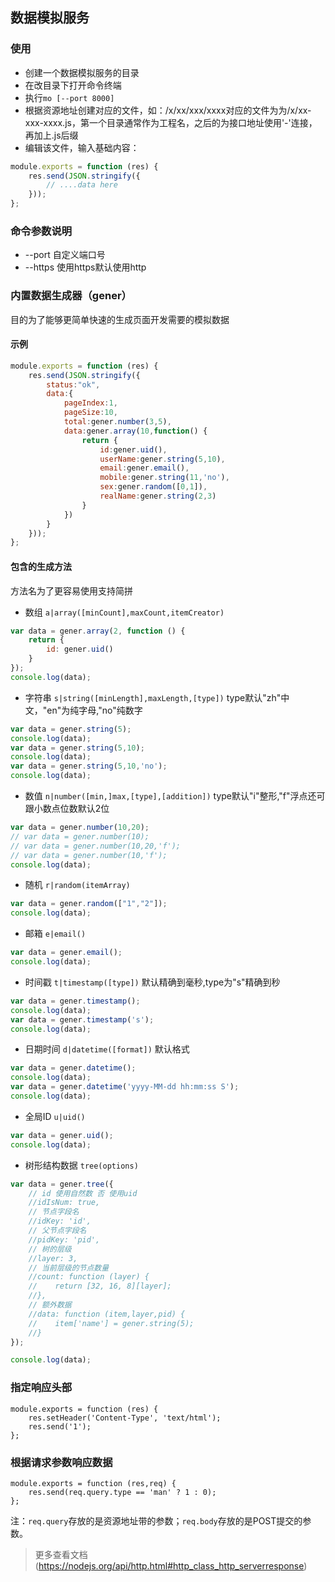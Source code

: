 ## 数据模拟服务

### 使用
+ 创建一个数据模拟服务的目录
+ 在改目录下打开命令终端
+ 执行`mo [--port 8000]`
+ 根据资源地址创建对应的文件，如：/x/xx/xxx/xxxx对应的文件为为/x/xx-xxx-xxxx.js，第一个目录通常作为工程名，之后的为接口地址使用'-'连接，再加上.js后缀
+ 编辑该文件，输入基础内容：

```javascript
module.exports = function (res) {
    res.send(JSON.stringify({
        // ....data here
    }));
};
```

### 命令参数说明

+ --port 自定义端口号
+ --https 使用https默认使用http
 
 
### 内置数据生成器（gener）

目的为了能够更简单快速的生成页面开发需要的模拟数据

#### 示例
```javascript
module.exports = function (res) {
    res.send(JSON.stringify({
        status:"ok",
        data:{
            pageIndex:1,
            pageSize:10,
            total:gener.number(3,5),
            data:gener.array(10,function() {
                return {
                    id:gener.uid(),
                    userName:gener.string(5,10),
                    email:gener.email(),
                    mobile:gener.string(11,'no'),
                    sex:gener.random([0,1]),
                    realName:gener.string(2,3)
                }
            })
        }
    }));
};
```

#### 包含的生成方法

方法名为了更容易使用支持简拼

+ 数组 `a|array([minCount],maxCount,itemCreator)`
```javascript
var data = gener.array(2, function () {
    return {
        id: gener.uid()
    }
});
console.log(data);
````
+ 字符串 `s|string([minLength],maxLength,[type])` type默认"zh"中文，"en"为纯字母,"no"纯数字
```javascript
var data = gener.string(5);
console.log(data);
var data = gener.string(5,10);
console.log(data);
var data = gener.string(5,10,'no');
console.log(data);
````
+ 数值 `n|number([min,]max,[type],[addition])` type默认"i"整形,"f"浮点还可跟小数点位数默认2位
```javascript
var data = gener.number(10,20);
// var data = gener.number(10);
// var data = gener.number(10,20,'f');
// var data = gener.number(10,'f');
console.log(data);
````
+ 随机 `r|random(itemArray)` 
```javascript
var data = gener.random(["1","2"]);
console.log(data);
````
+ 邮箱 `e|email()`
```javascript
var data = gener.email();
console.log(data);
````
+ 时间戳 `t|timestamp([type])` 默认精确到毫秒,type为"s"精确到秒
```javascript
var data = gener.timestamp();
console.log(data);
var data = gener.timestamp('s');
console.log(data);
````
+ 日期时间 `d|datetime([format])` 默认格式
```javascript
var data = gener.datetime();
console.log(data);
var data = gener.datetime('yyyy-MM-dd hh:mm:ss S');
console.log(data);
````
+ 全局ID `u|uid()` 
```javascript
var data = gener.uid();
console.log(data);
````
+ 树形结构数据 `tree(options)` 
```javascript
var data = gener.tree({
    // id 使用自然数 否 使用uid
    //idIsNum: true,
    // 节点字段名
    //idKey: 'id',
    // 父节点字段名
    //pidKey: 'pid',
    // 树的层级
    //layer: 3,
    // 当前层级的节点数量
    //count: function (layer) {
    //    return [32, 16, 8][layer];
    //},
    // 额外数据
    //data: function (item,layer,pid) {
    //    item['name'] = gener.string(5);
    //}
});

console.log(data);
````

### 指定响应头部
```javacript
module.exports = function (res) {
    res.setHeader('Content-Type', 'text/html');
    res.send('1');
};
```

### 根据请求参数响应数据
```javacript
module.exports = function (res,req) {
    res.send(req.query.type == 'man' ? 1 : 0);
};
```
注：`req.query`存放的是资源地址带的参数；`req.body`存放的是POST提交的参数。

> 更多查看文档(https://nodejs.org/api/http.html#http_class_http_serverresponse)

